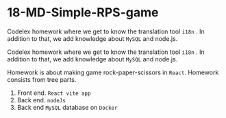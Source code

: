 # 18-MD-Simple-RPS-game

Codelex homework where we get to know the translation tool `i18n` .
In addition to that, we add knowledge about `MySQL` and node.js.

Codelex homework where we get to know the translation tool `i18n` .
In addition to that, we add knowledge about `MySQL` and node.js.

Homework is about making game rock-paper-scissors in `React`.
Homework consists from tree parts.

1. Front end. `React vite app`
2. Back end. `nodeJs`
3. Back end `MySQL` database on `Docker`
